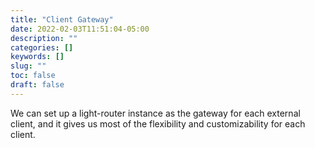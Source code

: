 ```yaml
---
title: "Client Gateway"
date: 2022-02-03T11:51:04-05:00
description: ""
categories: []
keywords: []
slug: ""
toc: false
draft: false
---
```


We can set up a light-router instance as the gateway for each external client, and it gives us most of the flexibility and customizability for each client.

